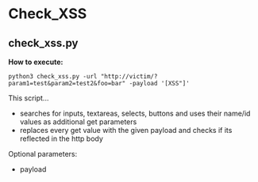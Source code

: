 # Check_XSS 

## check_xss.py

__How to execute:__


```
python3 check_xss.py -url "http://victim/?param1=test&param2=test2&foo=bar" -payload '[XSS"]'
```

This script...

- searches for inputs, textareas, selects, buttons and uses their name/id values as additional get parameters
- replaces every get value with the given payload and checks if its reflected in the http body

Optional parameters:

- payload

